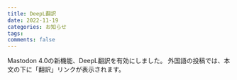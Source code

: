 ```yaml
---
title: DeepL翻訳
date: 2022-11-19
categories: お知らせ
tags:
comments: false
---
```


Mastodon 4.0の新機能、DeepL翻訳を有効にしました。
外国語の投稿では、本文の下に「翻訳」リンクが表示されます。
